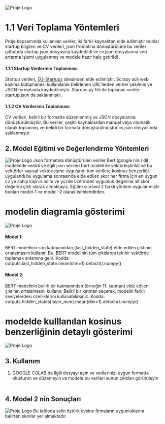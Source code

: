 

![Proje Logo](https://cdn-images-1.medium.com/max/1200/1*qa1QXLhPeFNexxwIoz9Sgg.jpeg)
# 1.1 Veri Toplama Yöntemleri

Proje kapsamında kullanılan veriler, iki farklı kaynaktan elde edilmiştir bunlar startup bilgileri ve CV verileri, json fromatına dönüştürülüne bu veriler githubda startup.json dosyasına kaydedildi ve cv.json dosyalarına veri arttırma işlemi uygulanmış ve modele hazır hale getirildi .

#### 1.1.1 Startup Verilerinin Toplanması

Startup verileri, [EU-Startups]([link](https://www.eu-startups.com/directory/)) sitesinden elde edilmiştir. Scrapy adlı web kazıma kütüphanesi kullanılarak belirlenen URL'lerden veriler çekilmiş ve JSON formatında kaydedilmiştir. Starups.py file ile toplanan veriler startup.json da saklanmıştır.

#### 1.1.2 CV Verilerinin Toplanması

CV verileri, belirli bir formatta düzenlenmiş ve JSON dosyalarına dönüştürülmüştür. Bu veriler, çeşitli kaynaklardan manuel veya otomatik olarak toplanmış ve belirli bir formata dönüştürülmüştür.cv.json dosyasında saklanmıştır.

## 2. Model Eğitimi ve Değerlendirme Yöntemleri
![Proje Logo](https://cdn-images-1.medium.com/max/1200/1*mKmre9aQoAOdsTzbHnXCRA.jpeg)
Json formatına dönüştürülen veriler Bert (google nin ) dil modelinde verildi ve ilgili json verileri bert modeli ile vektörleştirildi ve bu vektörler sayısal vektörleşme uygulandı tüm verilere kosinus benzerliği uygulandı bu uygulama sonrasında elde edilen skor her firma için en uygun cv ye sahip kişinin adını ve yüzde üzerinden uygunluk değerine ait skor değerini çıktı olarak almaktayız. 
Eğitim sırasınd 2 farklı yöntem uygulanmıştır bunları model-1 ve model -2 olarak isimlendirdim.
# modelin diagramla gösterimi


![Proje Logo](https://cdn-images-1.medium.com/max/1200/1*8OJyM3xMxCalgwlpPzvxPQ.png)
#### Model 1:

BERT modelinin son katmanından (last_hidden_state) elde edilen çıktının ortalamasını kullanır.
Bu, BERT modelinin tüm çıktılarını tek bir vektörde toplamak anlamına gelir.
Kodda: outputs.last_hidden_state.mean(dim=1).detach().numpy()
#### Model 2:

BERT modelinin belirli bir katmanından (örneğin 11. katman) elde edilen çıktının ortalamasını kullanır.
Belirli bir katman seçerek, modelin farklı seviyelerdeki özelliklerini kullanabilirsiniz.
Kodda: outputs.hidden_states[layer_num].mean(dim=1).detach().numpy()
# modelde kulllanılan kosinus benzerliğinin detaylı gösterimi

![Proje Logo](https://cdn-images-1.medium.com/max/1200/1*8OJyM3xMxCalgwlpPzvxPQ.png)
## 3. Kullanım
1. GOOGLE COLAB da ilgili dosyayı açın ve verilerinizi uygun formatta oluşturun ve düzenleyin ve modele bu verileri sunun çıktıları görütüleyin .
## 4. Model 2 nin Sonuçları 
![Proje Logo](https://cdn-images-1.medium.com/max/1200/1*FLBnhkdkLluJmn8pTeWYkQ.png)
Bu tabloda selin öztürk cvsine firmaların uygunluklarını belirten skorlar yer almaktadır.
